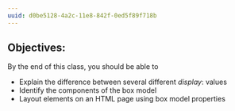 ```yaml
---
uuid: d0be5128-4a2c-11e8-842f-0ed5f89f718b
---
```


## Objectives:
By the end of this class, you should be able to
- Explain the difference between several different *display*: values
- Identify the components of the box model
- Layout elements on an HTML page using box model properties
